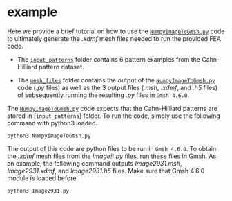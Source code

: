 # example

Here we provide a brief tutorial on how to use the [`NumpyImageToGmsh.py`](NumpyImageToGmsh.py) code to ultimately generate the _.xdmf_ mesh files needed to run the provided FEA code.

* The [`input_patterns`](input_patterns) folder contains 6 pattern examples from the Cahn-Hilliard pattern dataset. 

* The [`mesh_files`](mesh_files) folder contains the output of the [`NumpyImageToGmsh.py`](NumpyImageToGmsh.py) code (_.py_ files) as well as the 3 output files (_.msh_, _.xdmf_, and _.h5_ files) of subsequently running the resulting _.py_ files in `Gmsh 4.6.0`.

The [`NumpyImageToGmsh.py`](NumpyImageToGmsh.py) code expects that the Cahn-Hilliard patterns are stored in [`input_patterns`] folder. To run the code, simply use the following command with python3 loaded.

```
python3 NumpyImageToGmsh.py
```

The output of this code are python files to be run in `Gmsh 4.6.0`. To obtain the _.xdmf_ mesh files from the _Image_#_.py_ files, run these files in Gmsh. As an example, the following command outputs _Image2931.msh_, _Image2931.xdmf_, and _Image2931.h5_ files. Make sure that Gmsh 4.6.0 module is loaded before.

```
python3 Image2931.py
```
